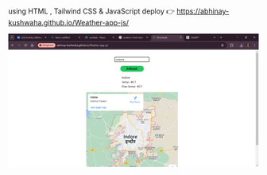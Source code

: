 using HTML , Tailwind CSS & JavaScript
deploy 👉
https://abhinay-kushwaha.github.io/Weather-app-js/

![Weather App Screenshot](https://github.com/abhinay-kushwaha/Weather-app-js/blob/main/Document%20-%20Google%20Chrome%2022-May-24%206_39_47%20PM.png)
